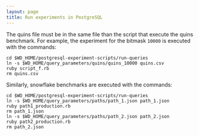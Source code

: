 ```yaml
---
layout: page
title: Run experiments in PostgreSQL
---
```


The quins file must be in the same file than the script that execute the
quins benchmark. For example, the experiment for the bitmask `10000` is
executed with the commands:

```
cd $WD_HOME/postgresql-experiment-scripts/run-queries
ln -s $WD_HOME/query_parameters/quins/quins_10000 quins.csv
ruby script_f.rb
rm quins.csv
```

Similarly, snowflake benchmarks are executed with the commands:

```
cd $WD_HOME/postgresql-experiment-scripts/run-queries
ln -s $WD_HOME/query_parameters/paths/path_1.json path_1.json
ruby path1_production.rb
rm path_1.json
ln -s $WD_HOME/query_parameters/paths/path_2.json path_2.json
ruby path2_production.rb
rm path_2.json
```
